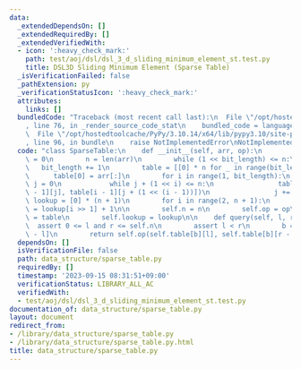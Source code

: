 ```yaml
---
data:
  _extendedDependsOn: []
  _extendedRequiredBy: []
  _extendedVerifiedWith:
  - icon: ':heavy_check_mark:'
    path: test/aoj/dsl/dsl_3_d_sliding_minimum_element_st.test.py
    title: DSL3D Sliding Minimum Element (Sparse Table)
  _isVerificationFailed: false
  _pathExtension: py
  _verificationStatusIcon: ':heavy_check_mark:'
  attributes:
    links: []
  bundledCode: "Traceback (most recent call last):\n  File \"/opt/hostedtoolcache/PyPy/3.10.14/x64/lib/pypy3.10/site-packages/onlinejudge_verify/documentation/build.py\"\
    , line 76, in _render_source_code_stat\n    bundled_code = language.bundle(\n\
    \  File \"/opt/hostedtoolcache/PyPy/3.10.14/x64/lib/pypy3.10/site-packages/onlinejudge_verify/languages/python.py\"\
    , line 96, in bundle\n    raise NotImplementedError\nNotImplementedError\n"
  code: "class SparseTable:\n    def __init__(self, arr, op):\n        bit_length\
    \ = 0\n        n = len(arr)\n        while (1 << bit_length) <= n:\n         \
    \   bit_length += 1\n        table = [[0] * n for _ in range(bit_length)]\n  \
    \      table[0] = arr[:]\n        for i in range(1, bit_length):\n           \
    \ j = 0\n            while j + (1 << i) <= n:\n                table[i][j] = op(table[i\
    \ - 1][j], table[i - 1][j + (1 << (i - 1))])\n                j += 1\n       \
    \ lookup = [0] * (n + 1)\n        for i in range(2, n + 1):\n            lookup[i]\
    \ = lookup[i >> 1] + 1\n\n        self.n = n\n        self.op = op\n        self.table\
    \ = table\n        self.lookup = lookup\n\n    def query(self, l, r):\n      \
    \  assert 0 <= l and r <= self.n\n        assert l < r\n        b = self.lookup[r\
    \ - l]\n        return self.op(self.table[b][l], self.table[b][r - (1 << b)])"
  dependsOn: []
  isVerificationFile: false
  path: data_structure/sparse_table.py
  requiredBy: []
  timestamp: '2023-09-15 08:31:51+09:00'
  verificationStatus: LIBRARY_ALL_AC
  verifiedWith:
  - test/aoj/dsl/dsl_3_d_sliding_minimum_element_st.test.py
documentation_of: data_structure/sparse_table.py
layout: document
redirect_from:
- /library/data_structure/sparse_table.py
- /library/data_structure/sparse_table.py.html
title: data_structure/sparse_table.py
---
```

